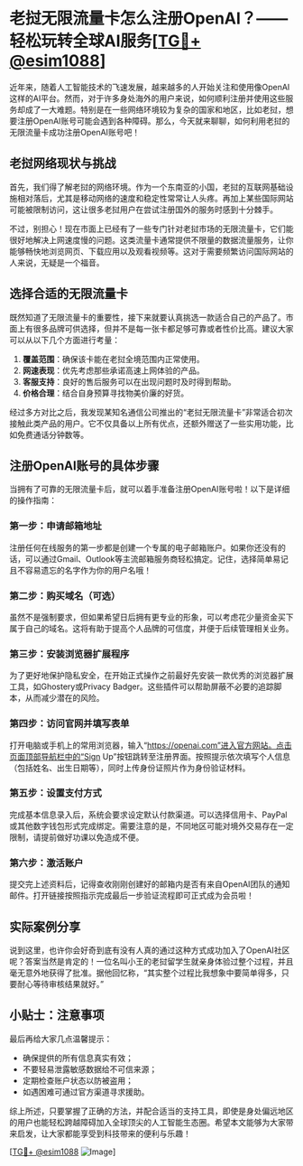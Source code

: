 # 老挝无限流量卡怎么注册OpenAI？——轻松玩转全球AI服务[[TG💪+ @esim1088](https://t.me/s/esim1088)]

近年来，随着人工智能技术的飞速发展，越来越多的人开始关注和使用像OpenAI这样的AI平台。然而，对于许多身处海外的用户来说，如何顺利注册并使用这些服务却成了一大难题。特别是在一些网络环境较为复杂的国家和地区，比如老挝，想要注册OpenAI账号可能会遇到各种障碍。那么，今天就来聊聊，如何利用老挝的无限流量卡成功注册OpenAI账号吧！

## 老挝网络现状与挑战

首先，我们得了解老挝的网络环境。作为一个东南亚的小国，老挝的互联网基础设施相对落后，尤其是移动网络的速度和稳定性常常让人头疼。再加上某些国际网站可能被限制访问，这让很多老挝用户在尝试注册国外的服务时感到十分棘手。

不过，别担心！现在市面上已经有了一些专门针对老挝市场的无限流量卡，它们能很好地解决上网速度慢的问题。这类流量卡通常提供不限量的数据流量服务，让你能够畅快地浏览网页、下载应用以及观看视频等。这对于需要频繁访问国际网站的人来说，无疑是一个福音。

## 选择合适的无限流量卡

既然知道了无限流量卡的重要性，接下来就要认真挑选一款适合自己的产品了。市面上有很多品牌可供选择，但并不是每一张卡都足够可靠或者性价比高。建议大家可以从以下几个方面进行考量：

1. **覆盖范围**：确保该卡能在老挝全境范围内正常使用。
2. **网速表现**：优先考虑那些承诺高速上网体验的产品。
3. **客服支持**：良好的售后服务可以在出现问题时及时得到帮助。
4. **价格合理**：结合自身预算寻找物美价廉的好货。

经过多方对比之后，我发现某知名通信公司推出的“老挝无限流量卡”非常适合初次接触此类产品的用户。它不仅具备以上所有优点，还额外赠送了一些实用功能，比如免费通话分钟数等。

## 注册OpenAI账号的具体步骤

当拥有了可靠的无限流量卡后，就可以着手准备注册OpenAI账号啦！以下是详细的操作指南：

### 第一步：申请邮箱地址
注册任何在线服务的第一步都是创建一个专属的电子邮箱账户。如果你还没有的话，可以通过Gmail、Outlook等主流邮箱服务商轻松搞定。记住，选择简单易记且不容易遗忘的名字作为你的用户名哦！

### 第二步：购买域名（可选）
虽然不是强制要求，但如果希望日后拥有更专业的形象，可以考虑花少量资金买下属于自己的域名。这将有助于提高个人品牌的可信度，并便于后续管理相关业务。

### 第三步：安装浏览器扩展程序
为了更好地保护隐私安全，在开始正式操作之前最好先安装一款优秀的浏览器扩展工具，如Ghostery或Privacy Badger。这些插件可以帮助屏蔽不必要的追踪脚本，从而减少潜在的风险。

### 第四步：访问官网并填写表单
打开电脑或手机上的常用浏览器，输入“https://openai.com”进入官方网站。点击页面顶部导航栏中的“Sign Up”按钮跳转至注册界面。按照提示依次填写个人信息（包括姓名、出生日期等），同时上传身份证照片作为身份验证材料。

### 第五步：设置支付方式
完成基本信息录入后，系统会要求设定默认付款渠道。可以选择信用卡、PayPal或其他数字钱包形式完成绑定。需要注意的是，不同地区可能对境外交易存在一定限制，请提前做好功课以免造成不便。

### 第六步：激活账户
提交完上述资料后，记得查收刚刚创建好的邮箱内是否有来自OpenAI团队的通知邮件。打开链接按照指示完成最后一步验证流程即可正式成为会员啦！

## 实际案例分享

说到这里，也许你会好奇到底有没有人真的通过这种方式成功加入了OpenAI社区呢？答案当然是肯定的！一位名叫小王的老挝留学生就亲身体验过整个过程，并且毫无意外地获得了批准。据他回忆称，“其实整个过程比我想象中要简单得多，只要耐心等待审核结果就好。”

## 小贴士：注意事项

最后再给大家几点温馨提示：
- 确保提供的所有信息真实有效；
- 不要轻易泄露敏感数据给不可信来源；
- 定期检查账户状态以防被盗用；
- 如遇困难可通过官方渠道寻求援助。

综上所述，只要掌握了正确的方法，并配合适当的支持工具，即使是身处偏远地区的用户也能轻松跨越障碍加入全球顶尖的人工智能生态圈。希望本文能够为大家带来启发，让大家都能享受到科技带来的便利与乐趣！

[[TG💪+ @esim1088](https://t.me/s/esim1088) ![Image](https://i.postimg.cc/4NQfJmqS/Snipaste-2025-05-13-00-14-12.png)]